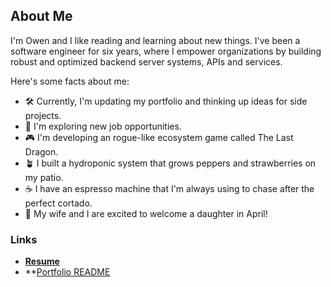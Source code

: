 ## About Me
I'm Owen and I like reading and learning about new things. I've been a software engineer for six years, where I empower organizations by building robust and optimized backend server systems, APIs and services.

Here's some facts about me:
- 🛠️ Currently, I'm updating my portfolio and thinking up ideas for side projects.
- 🔭 I'm exploring new job opportunities.
- 🎮 I'm developing an rogue-like ecosystem game called The Last Dragon.
- 🪴 I built a hydroponic system that grows peppers and strawberries on my patio.
- ☕ I have an espresso machine that I'm always using to chase after the perfect cortado.
- 👶 My wife and I are excited to welcome a daughter in April!

### Links
- **[Resume](./static/Owen%20Adrian%20-%20Resume.pdf)**
- **[Portfolio README](./READ2.md)